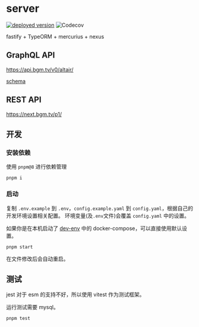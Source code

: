 # server

[![deployed version](https://img.shields.io/badge/dynamic/yaml?label=deployed&query=info.version&url=https%3A%2F%2Fnext.bgm.tv%2Fp1%2Fopenapi.yaml)](https://next.bgm.tv/p1/)
![Codecov](https://img.shields.io/codecov/c/github/bangumi/server-private)

fastify + TypeORM + mercurius + nexus

## GraphQL API

<https://api.bgm.tv/v0/altair/>

[schema](./lib/graphql/schema.gen.graphql)

## REST API

<https://next.bgm.tv/p1/>

## 开发

### 安装依赖

使用 `pnpm@8` 进行依赖管理

```shell
pnpm i
```

### 启动

复制 `.env.example` 到 `.env`，`config.example.yaml` 到 `config.yaml`，根据自己的开发环境设置相关配置。 环境变量(及`.env`文件)会覆盖 `config.yaml` 中的设置。

如果你是在本机启动了 [dev-env](https://github.com/bangumi/dev-env) 中的 docker-compose，可以直接使用默认设置。

```shell
pnpm start
```

在文件修改后会自动重启。

## 测试

jest 对于 esm 的支持不好，所以使用 vitest 作为测试框架。

运行测试需要 mysql。

```shell
pnpm test
```
